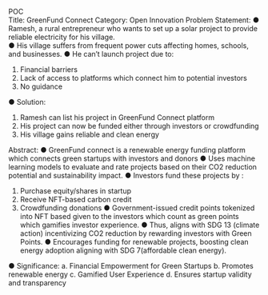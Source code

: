 POC     
Title: GreenFund Connect
Category: Open Innovation
Problem Statement: 
●	Ramesh, a rural entrepreneur who wants to set up a solar project to provide reliable electricity for his village.   
●	His village suffers from frequent power cuts affecting homes, schools, and businesses.
●	He can’t launch project due to:
1.	Financial barriers
2.	Lack of access to platforms which connect him to potential investors
3.	No guidance

●	Solution:
1.	Ramesh can list his project in GreenFund Connect platform
2.	His project can now be funded either through investors or crowdfunding
3.	His village gains reliable and clean energy
                              
Abstract: 
●	GreenFund connect is a renewable energy funding platform which connects green startups with investors and donors
●	Uses machine learning models to evaluate and rate projects based on their CO2 reduction potential and sustainability impact.
●	Investors fund these projects by :
1.	Purchase equity/shares in startup
2.	Receive NFT-based carbon credit
3.	Crowdfunding donations
●	Government-issued credit points tokenized into NFT based given to the investors which count as green points which gamifies investor experience.
●	Thus, aligns with SDG 13 (climate action) incentivizing CO2 reduction by rewarding investors with Green Points.
●	Encourages funding for renewable projects, boosting clean energy adoption aligning with SDG 7(affordable clean energy).

●	Significance:
a.	Financial Empowerment for Green Startups
b.	Promotes renewable energy 
c.	Gamified User Experience
d.	Ensures startup validity and transparency

